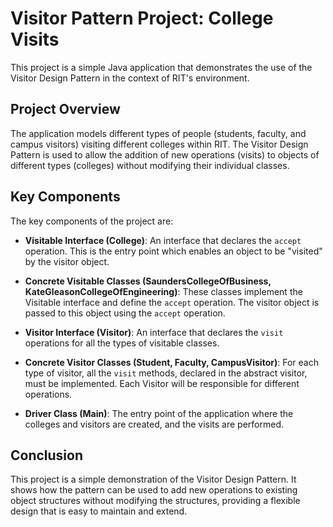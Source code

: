 # Visitor Pattern Project: College Visits

This project is a simple Java application that demonstrates the use of the Visitor Design Pattern in the context of RIT's environment.

## Project Overview
The application models different types of people (students, faculty, and campus visitors) visiting different colleges within RIT. The Visitor Design Pattern is used to allow the addition of new operations (visits) to objects of different types (colleges) without modifying their individual classes.

## Key Components
The key components of the project are:

- **Visitable Interface (College)**: An interface that declares the `accept` operation. This is the entry point which enables an object to be "visited" by the visitor object.

- **Concrete Visitable Classes (SaundersCollegeOfBusiness, KateGleasonCollegeOfEngineering)**: These classes implement the Visitable interface and define the `accept` operation. The visitor object is passed to this object using the `accept` operation.

- **Visitor Interface (Visitor)**: An interface that declares the `visit` operations for all the types of visitable classes.

- **Concrete Visitor Classes (Student, Faculty, CampusVisitor)**: For each type of visitor, all the `visit` methods, declared in the abstract visitor, must be implemented. Each Visitor will be responsible for different operations.

- **Driver Class (Main)**: The entry point of the application where the colleges and visitors are created, and the visits are performed.

## Conclusion
This project is a simple demonstration of the Visitor Design Pattern. It shows how the pattern can be used to add new operations to existing object structures without modifying the structures, providing a flexible design that is easy to maintain and extend.
